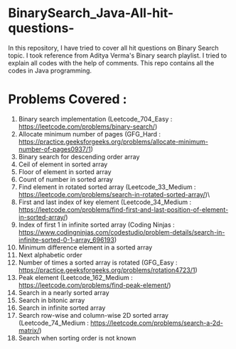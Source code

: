 # BinarySearch_Java-All-hit-questions-
In this repository, I have tried to cover all hit questions on Binary Search topic.
I took reference from Aditya Verma's Binary search playlist.
I tried to explain all codes with the help of comments.
This repo contains all the codes in Java programming.

# Problems Covered :
1) Binary search implementation (Leetcode_704_Easy : https://leetcode.com/problems/binary-search/)
2) Allocate minimum number of pages (GFG_Hard : https://practice.geeksforgeeks.org/problems/allocate-minimum-number-of-pages0937/1)
3) Binary search for descending order array
4) Ceil of element in sorted array
5) Floor of element in sorted array
6) Count of number in sorted array
7) Find element in rotated sorted array (Leetcode_33_Medium : https://leetcode.com/problems/search-in-rotated-sorted-array/)\
8) First and last index of key element (Leetcode_34_Medium : https://leetcode.com/problems/find-first-and-last-position-of-element-in-sorted-array/)
9) Index of first 1 in infinite sorted array (Coding Ninjas : https://www.codingninjas.com/codestudio/problem-details/search-in-infinite-sorted-0-1-array_696193)
10) Minimum difference element in a sorted array
11) Next alphabetic order
12) Number of times a sorted array is rotated (GFG_Easy : https://practice.geeksforgeeks.org/problems/rotation4723/1)
13) Peak element (Leetcode_162_Medium : https://leetcode.com/problems/find-peak-element/)
14) Search in a nearly sorted array
15) Search in bitonic array 
16) Search in infinite sorted array
17) Search row-wise and column-wise 2D sorted array (Leetcode_74_Medium : https://leetcode.com/problems/search-a-2d-matrix/)
18) Search when sorting order is not known
